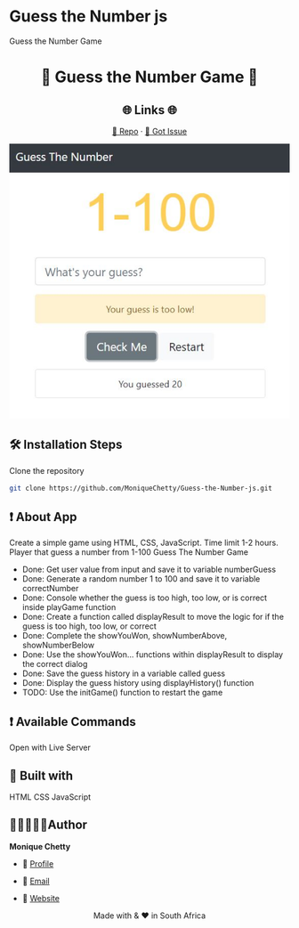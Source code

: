 # Guess the Number js
 Guess the Number Game

<p align="center">
  
</p>
<h1 align="center">🌟 Guess the Number Game 🌟</h1>
<p align="center"><repo-desc></p>

<p align="center">
<a href="https://github.com/MoniqueChetty/Guess-the-Number-js" title="License">


</a>

<!-- </p>
<!-- <p align="center"><img src="./assets/images/main.gif" alt="<repo-title>"/></p> -->

 
  <h2 align="center">🌐 Links 🌐</h2></a>

<p align="center">
    <a href="https://github.com/MoniqueChetty/Guess-the-Number-js" title="<repo-title>">📂 Repo</a>
    ·
    <a href="https://github.com/MoniqueChetty/Guess-the-Number-js/issues/new/choose" title="🐛Report Bug/🎊Request Feature">🚀 Got Issue</a>
</p>

<p align="center">
<img src="https://raw.githubusercontent.com/MoniqueChetty/Guess-the-Number-js/815650bb61f8b56cf11e9d0552a7fd0f32d1ea30/Guess%20The%20number.JPG" alt="Guess-the-Number-js"/>
 </p>

## 🛠️ Installation Steps

Clone the repository

```Bash
git clone https://github.com/MoniqueChetty/Guess-the-Number-js.git
```
## ❗ About App
   Create a simple game using HTML, CSS, JavaScript. 
   Time limit 1-2 hours. 
   Player that guess a number from 1-100
   Guess The Number Game
 * Done: Get user value from input and save it to variable numberGuess
 * Done: Generate a random number 1 to 100 and save it to variable correctNumber
 * Done: Console whether the guess is too high, too low, or is correct inside playGame function
 * Done: Create a function called displayResult to move the logic for if the guess is too high, too low, or correct
 * Done: Complete the showYouWon, showNumberAbove, showNumberBelow
 * Done: Use the showYouWon... functions within displayResult to display the correct dialog
 * Done: Save the guess history in a variable called guess
 * Done: Display the guess history using displayHistory() function
 * TODO: Use the initGame() function to restart the game

## ❗ Available Commands 
  Open with Live Server

## 👷 Built with
   HTML CSS JavaScript

##  👩🏽‍💻👩🏽‍Author

**Monique Chetty**

- 🌌 [Profile](https://github.com/MoniqueChetty )

- 🏮 [Email](mailto:moniquechettyp@gmail.com?subject=Hi%20from%20<repo-email> "Hi!")

- 🦁 [Website](https://monique-chetty-resume.vercel.app/)


<p align="center">Made with <repo-lang> & ❤️ in South Africa</p>

